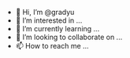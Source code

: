 - 👋 Hi, I’m @gradyu
- 👀 I’m interested in ...
- 🌱 I’m currently learning ...
- 💞️ I’m looking to collaborate on ...
- 📫 How to reach me ...

<!---
gradyu/gradyu is a ✨ special ✨ repository because its `README.md` (this file) appears on your GitHub profile.
You can click the Preview link to take a look at your changes.
--->
